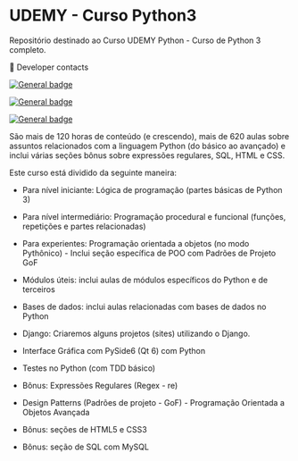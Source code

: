 # UDEMY - Curso Python3
Repositório destinado ao Curso UDEMY Python - Curso de Python 3 completo.

:iphone: Developer contacts

[![General badge](https://img.shields.io/badge/LinkedIn-0077B5?style=for-the-badge&logo=linkedin&logoColor=white<SUBJECT>-<STATUS>-<COLOR>.svg)](https://www.linkedin.com/in/cvs1987)

[![General badge](https://img.shields.io/badge/GitHub-100000?style=for-the-badge&logo=github&logoColor=white<SUBJECT>-<STATUS>-<COLOR>.svg)](https://github.com/cvs2010)

[![General badge](https://img.shields.io/badge/Instagram-E4405F?style=for-the-badge&logo=instagram&logoColor=white<SUBJECT>-<STATUS>-<COLOR>.svg)](https://www.instagram.com/cassiocvs_/)

São mais de 120 horas de conteúdo (e crescendo), mais de 620 aulas sobre assuntos relacionados com a linguagem Python (do básico ao avançado) e inclui várias seções bônus sobre expressões regulares, SQL, HTML e CSS.


Este curso está dividido da seguinte maneira:

- Para nível iniciante: Lógica de programação (partes básicas de Python 3)

- Para nível intermediário: Programação procedural e funcional (funções, repetições e partes relacionadas)

- Para experientes: Programação orientada a objetos (no modo Pythônico) - Inclui seção específica de POO com Padrões de Projeto GoF

- Módulos úteis: inclui aulas de módulos específicos do Python e de terceiros

- Bases de dados: inclui aulas relacionadas com bases de dados no Python

- Django: Criaremos alguns projetos (sites) utilizando o Django.

- Interface Gráfica com PySide6 (Qt 6) com Python

- Testes no Python (com TDD básico)

- Bônus: Expressões Regulares (Regex - re)

- Design Patterns (Padrões de projeto - GoF) - Programação Orientada a Objetos Avançada

- Bônus: seções de HTML5 e CSS3

- Bônus: seção de SQL com MySQL
